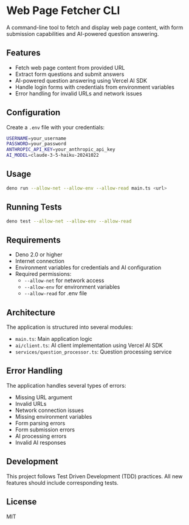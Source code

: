 # Web Page Fetcher CLI

A command-line tool to fetch and display web page content, with form submission capabilities and AI-powered question answering.

## Features

- Fetch web page content from provided URL
- Extract form questions and submit answers
- AI-powered question answering using Vercel AI SDK
- Handle login forms with credentials from environment variables
- Error handling for invalid URLs and network issues

## Configuration

Create a `.env` file with your credentials:

```bash
USERNAME=your_username
PASSWORD=your_password
ANTHROPIC_API_KEY=your_anthropic_api_key
AI_MODEL=claude-3-5-haiku-20241022
```

## Usage

```bash
deno run --allow-net --allow-env --allow-read main.ts <url>
```

## Running Tests

```bash
deno test --allow-net --allow-env --allow-read
```

## Requirements

- Deno 2.0 or higher
- Internet connection
- Environment variables for credentials and AI configuration
- Required permissions:
  - `--allow-net` for network access
  - `--allow-env` for environment variables
  - `--allow-read` for .env file

## Architecture

The application is structured into several modules:

- `main.ts`: Main application logic
- `ai/client.ts`: AI client implementation using Vercel AI SDK
- `services/question_processor.ts`: Question processing service

## Error Handling

The application handles several types of errors:

- Missing URL argument
- Invalid URLs
- Network connection issues
- Missing environment variables
- Form parsing errors
- Form submission errors
- AI processing errors
- Invalid AI responses

## Development

This project follows Test Driven Development (TDD) practices. All new features should include corresponding tests.

## License

MIT
